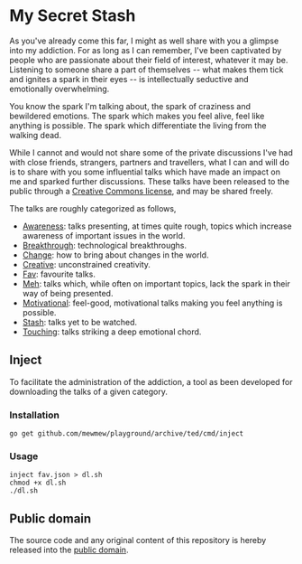# My Secret Stash

As you've already come this far, I might as well share with you a glimpse into my addiction. For as long as I can remember, I've been captivated by people who are passionate about their field of interest, whatever it may be. Listening to someone share a part of themselves -- what makes them tick and ignites a spark in their eyes -- is intellectually seductive and emotionally overwhelming.

You know the spark I'm talking about, the spark of craziness and bewildered emotions. The spark which makes you feel alive, feel like anything is possible. The spark which differentiate the living from the walking dead.

While I cannot and would not share some of the private discussions I've had with close friends, strangers, partners and travellers, what I can and will do is to share with you some influential talks which have made an impact on me and sparked further discussions. These talks have been released to the public through a [Creative Commons license](https://creativecommons.org/licenses/by-nc-nd/3.0/), and may be shared freely.

The talks are roughly categorized as follows,

* [Awareness](awareness.json): talks presenting, at times quite rough, topics which increase awareness of important issues in the world.
* [Breakthrough](breakthrough.json): technological breakthroughs.
* [Change](change.json): how to bring about changes in the world.
* [Creative](creative.json): unconstrained creativity.
* [Fav](fav.json): favourite talks.
* [Meh](meh.json): talks which, while often on important topics, lack the spark in their way of being presented.
* [Motivational](motivational.json): feel-good, motivational talks making you feel anything is possible.
* [Stash](stash.json): talks yet to be watched.
* [Touching](touching.json): talks striking a deep emotional chord.

## Inject

To facilitate the administration of the addiction, a tool as been developed for downloading the talks of a given category.

### Installation

```
go get github.com/mewmew/playground/archive/ted/cmd/inject
```

### Usage

```
inject fav.json > dl.sh
chmod +x dl.sh
./dl.sh
```

## Public domain

The source code and any original content of this repository is hereby released into the [public domain].

[public domain]: https://creativecommons.org/publicdomain/zero/1.0/
